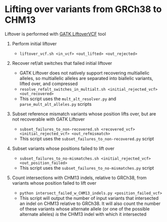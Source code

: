# Lifting over variants from GRCh38 to CHM13

Liftover is performed with [GATK LiftoverVCF](https://gatk.broadinstitute.org/hc/en-us/articles/360037060932-LiftoverVcf-Picard-) tool

1. Perform initial liftover
	- `liftover_vcf.sh <in_vcf> <out_lifted> <out_rejected>`

2. Recover ref/alt switches that failed initial liftover
	* GATK Liftover does not natively support recovering multiallelic alleles, so multiallelic alleles are separated into biallelic variants, lifted over, and compressed
	* `resolve_refalt_switches_in_multialt.sh <initial_rejected_vcf> <out_recovered>`
	* This script uses the `mult_alt_resolver.py` and `parse_mult_alt_alleles.py` scripts

3. Subset reference mismatch variants whose position lifts over, but are not recoverable with GATK Liftover
	* `subset_failures_to_non-recovered.sh <recovered_vcf> <initial_rejected_vcf> <out_refmismatch>`
	* This script uses the `subset_failures_to_non-recovered.py` script

4. Subset variants whose positions failed to lift over
	* `subset_failures_to_no-mismatches.sh <initial_rejected_vcf> <out_position_failed>`
	* This script uses the `subset_failures_to_no-mismatches.py` script

5. Count intersections with CHM13 indels, relative to GRCh38, from variants whose position failed to lift over
	* `python intersect_failed_w_CHM13_indels.py <position_failed_vcf>`
	* This script will output the number of input variants that intersected an indel on CHM13 relative to GRCh38. It will also count the number of these variants whose alternate allele (or one of the possible alternate alleles) *is* the CHM13 indel with which it intersected
